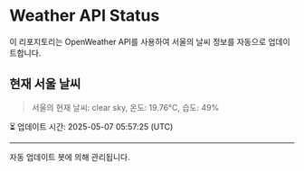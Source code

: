 
# Weather API Status

이 리포지토리는 OpenWeather API를 사용하여 서울의 날씨 정보를 자동으로 업데이트합니다.

## 현재 서울 날씨
> 서울의 현재 날씨: clear sky, 온도: 19.76°C, 습도: 49%

⏳ 업데이트 시간: 2025-05-07 05:57:25 (UTC)

---
자동 업데이트 봇에 의해 관리됩니다.
